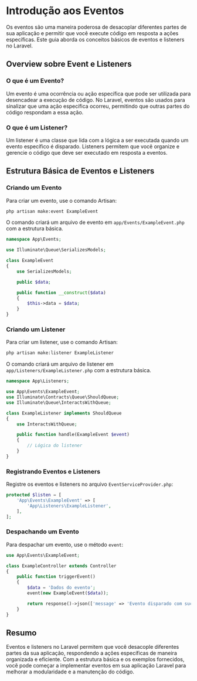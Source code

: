 # Introdução aos Eventos

Os eventos são uma maneira poderosa de desacoplar diferentes partes de sua aplicação e permitir que você execute código em resposta a ações específicas. Este guia aborda os conceitos básicos de eventos e listeners no Laravel.

## Overview sobre Event e Listeners

### O que é um Evento?

Um evento é uma ocorrência ou ação específica que pode ser utilizada para desencadear a execução de código. No Laravel, eventos são usados para sinalizar que uma ação específica ocorreu, permitindo que outras partes do código respondam a essa ação.

### O que é um Listener?

Um listener é uma classe que lida com a lógica a ser executada quando um evento específico é disparado. Listeners permitem que você organize e gerencie o código que deve ser executado em resposta a eventos.

## Estrutura Básica de Eventos e Listeners

### Criando um Evento

Para criar um evento, use o comando Artisan:

```bash
php artisan make:event ExampleEvent
```

O comando criará um arquivo de evento em `app/Events/ExampleEvent.php` com a estrutura básica.

```php
namespace App\Events;

use Illuminate\Queue\SerializesModels;

class ExampleEvent
{
    use SerializesModels;

    public $data;

    public function __construct($data)
    {
        $this->data = $data;
    }
}
```

### Criando um Listener

Para criar um listener, use o comando Artisan:

```bash
php artisan make:listener ExampleListener
```

O comando criará um arquivo de listener em `app/Listeners/ExampleListener.php` com a estrutura básica.

```php
namespace App\Listeners;

use App\Events\ExampleEvent;
use Illuminate\Contracts\Queue\ShouldQueue;
use Illuminate\Queue\InteractsWithQueue;

class ExampleListener implements ShouldQueue
{
    use InteractsWithQueue;

    public function handle(ExampleEvent $event)
    {
        // Lógica do listener
    }
}
```

### Registrando Eventos e Listeners

Registre os eventos e listeners no arquivo `EventServiceProvider.php`:

```php
protected $listen = [
    'App\Events\ExampleEvent' => [
        'App\Listeners\ExampleListener',
    ],
];
```

### Despachando um Evento

Para despachar um evento, use o método `event`:

```php
use App\Events\ExampleEvent;

class ExampleController extends Controller
{
    public function triggerEvent()
    {
        $data = 'Dados do evento';
        event(new ExampleEvent($data));

        return response()->json(['message' => 'Evento disparado com sucesso!']);
    }
}
```

## Resumo

Eventos e listeners no Laravel permitem que você desacople diferentes partes da sua aplicação, respondendo a ações específicas de maneira organizada e eficiente. Com a estrutura básica e os exemplos fornecidos, você pode começar a implementar eventos em sua aplicação Laravel para melhorar a modularidade e a manutenção do código.

